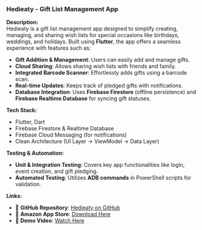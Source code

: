 ### Hedieaty - Gift List Management App  
**Description:**  
Hedieaty is a gift list management app designed to simplify creating, managing, and sharing wish lists for special occasions like birthdays, weddings, and holidays. Built using **Flutter**, the app offers a seamless experience with features such as:  

- **Gift Addition & Management**: Users can easily add and manage gifts.  
- **Cloud Sharing**: Allows sharing wish lists with friends and family.  
- **Integrated Barcode Scanner**: Effortlessly adds gifts using a barcode scan.  
- **Real-time Updates**: Keeps track of pledged gifts with notifications.  
- **Database Integration**: Uses **Firebase Firestore** (offline persistence) and **Firebase Realtime Database** for syncing gift statuses.  

**Tech Stack:**  
- Flutter, Dart  
- Firebase Firestore & Realtime Database  
- Firebase Cloud Messaging (for notifications)  
- Clean Architecture (UI Layer → ViewModel → Data Layer)  

**Testing & Automation:**  
- **Unit & Integration Testing**: Covers key app functionalities like login, event creation, and gift pledging.  
- **Automated Testing**: Utilizes **ADB commands** in PowerShell scripts for validation.  

**Links:**  
- 📂 **GitHub Repository**: [Hedieaty on GitHub](https://github.com/amrbdawoud/hedieaty.git)  
- 📱 **Amazon App Store**: [Download Here](https://www.amazon.com/gp/product/B0DR69RNC9)  
- 🎥 **Demo Video**: [Watch Here](https://drive.google.com/drive/folders/1rUVeq4RKIUfhpSYBaYX8b3fRpAd3g-z6?usp=sharing)  
